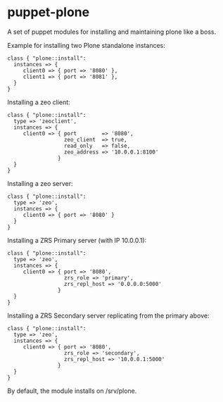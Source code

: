 puppet-plone
============

A set of puppet modules for installing and maintaining plone like a boss.

Example for installing two Plone standalone instances:
```
class { "plone::install":
  instances => { 
     client0 => { port => '8080' },
     client1 => { port => '8081' },
  }
}
```

Installing a zeo client:
```
class { "plone::install":
  type => 'zeoclient',
  instances => {
     client0 => { port        => '8080',
                  zeo_client  => true,
                  read_only   => false,
                  zeo_address => '10.0.0.1:8100'
                }
  }
}
```

Installing a zeo server:

```
class { "plone::install":
  type => 'zeo',
  instances => {
     client0 => { port => '8080' }
  }
}
```

Installing a ZRS Primary server (with IP 10.0.0.1):

```
class { "plone::install":
  type => 'zeo',
  instances => {
     client0 => { port => '8080',
                  zrs_role => 'primary',
                  zrs_repl_host => '0.0.0.0:5000' 
                }
  }  
}
```

Installing a ZRS Secondary server replicating from the primary above:

```
class { "plone::install":
  type => 'zeo',
  instances => {
     client0 => { port => '8080', 
                  zrs_role => 'secondary',
                  zrs_repl_host => '10.0.0.1:5000' 
                }
  }             
} 
```


By default, the module installs on /srv/plone. 

